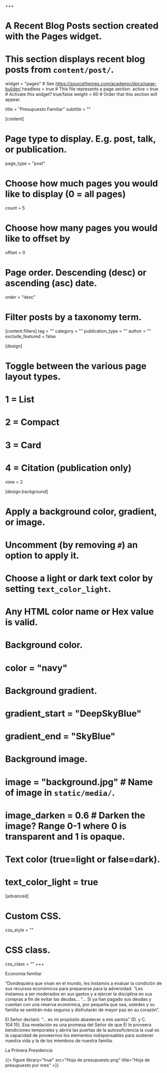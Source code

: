 +++
# A Recent Blog Posts section created with the Pages widget.
# This section displays recent blog posts from `content/post/`.

widget = "pages"  # See https://sourcethemes.com/academic/docs/page-builder/
headless = true  # This file represents a page section.
active = true  # Activate this widget? true/false
weight = 60  # Order that this section will appear.

title = "Presupuesto Familiar"
subtitle = ""

[content]
  # Page type to display. E.g. post, talk, or publication.
  page_type = "post"
  
  # Choose how much pages you would like to display (0 = all pages)
  count = 5
  
  # Choose how many pages you would like to offset by
  offset = 0

  # Page order. Descending (desc) or ascending (asc) date.
  order = "desc"

  # Filter posts by a taxonomy term.
  [content.filters]
    tag = ""
    category = ""
    publication_type = ""
    author = ""
    exclude_featured = false
  
[design]
  # Toggle between the various page layout types.
  #   1 = List
  #   2 = Compact
  #   3 = Card
  #   4 = Citation (publication only)
  view = 2
  
[design.background]
  # Apply a background color, gradient, or image.
  #   Uncomment (by removing `#`) an option to apply it.
  #   Choose a light or dark text color by setting `text_color_light`.
  #   Any HTML color name or Hex value is valid.
  
  # Background color.
  # color = "navy"
  
  # Background gradient.
  # gradient_start = "DeepSkyBlue"
  # gradient_end = "SkyBlue"
  
  # Background image.
  # image = "background.jpg"  # Name of image in `static/media/`.
  # image_darken = 0.6  # Darken the image? Range 0-1 where 0 is transparent and 1 is opaque.

  # Text color (true=light or false=dark).
  # text_color_light = true  
  
[advanced]
 # Custom CSS. 
 css_style = ""
 
 # CSS class.
 css_class = ""
+++

Economía familiar

“Dondequiera que vivan en el mundo, les instamos a evaluar la condición de sus recursos económicos para prepararse para la adversidad. “Les instamos a ser moderados en sus gastos y a ejercer la disciplina en sus compras a fin de evitar las deudas… “… Si ya han pagado sus deudas y cuentan con una reserva económica, por pequeña que sea, ustedes y su familia se sentirán más seguros y disfrutarán de mayor paz en su corazón”.

El Señor declaró: “… es mi propósito abastecer a mis santos” (D. y C. 104:15). Esa revelación es una promesa del Señor de que Él le proveera bendiciones temporales y abrirá las puertas de la autosuficiencia la cual es la capacidad de proveernos los elementos indispensables para sostener nuestra vida y la de los miembros de nuestra familia.

La Primera Presidencia

{{< figure library="true" src="Hoja de presupuesto.png" title="Hoja de presupuesto por mes" >}}
